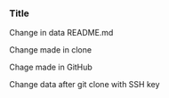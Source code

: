 ### Title

Change in data README.md

Change made in clone

Chage made in GitHub

Change data after git clone with SSH key